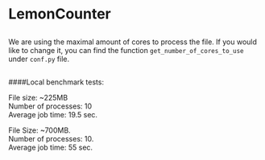 # LemonCounter


##
We are using the maximal amount of cores to process the file.
If you would like to change it, you can find the function `get_number_of_cores_to_use` under `conf.py` file.


##

####Local benchmark tests:

File size: ~225MB  
Number of processes: 10  
Average job time: 19.5 sec.

File Size: ~700MB.  
Number of processes: 10.  
Average job time: 55 sec.
